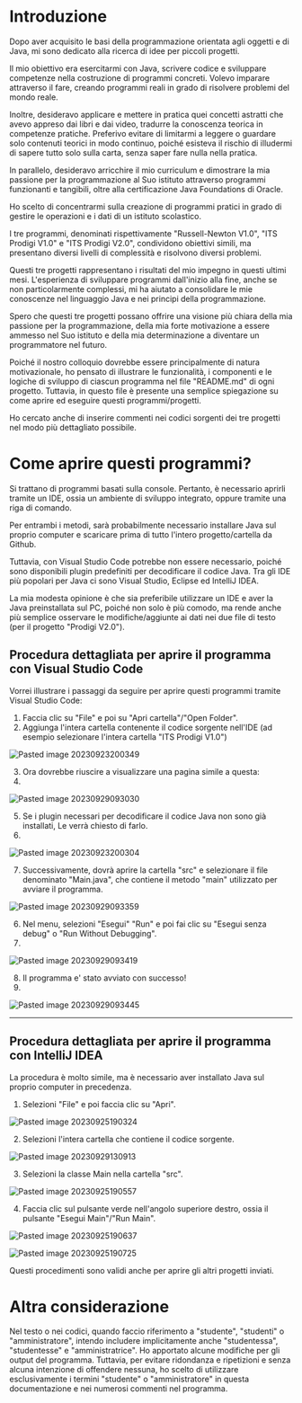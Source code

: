 
# Introduzione

Dopo aver acquisito le basi della programmazione orientata agli oggetti e di Java, mi sono dedicato alla ricerca di idee per piccoli progetti. 

Il mio obiettivo era esercitarmi con Java, scrivere codice e sviluppare competenze nella costruzione di programmi concreti. Volevo imparare attraverso il fare, creando programmi reali in grado di risolvere problemi del mondo reale. 

Inoltre, desideravo applicare e mettere in pratica quei concetti astratti che avevo appreso dai libri e dai video, tradurre la conoscenza teorica in competenze pratiche. Preferivo evitare di limitarmi a leggere o guardare solo contenuti teorici in modo continuo, poiché esisteva il rischio di illudermi di sapere tutto solo sulla carta, senza saper fare nulla nella pratica. 

In parallelo, desideravo arricchire il mio curriculum e dimostrare la mia passione per la programmazione al Suo istituto attraverso programmi funzionanti e tangibili, oltre alla certificazione Java Foundations di Oracle.

Ho scelto di concentrarmi sulla creazione di programmi pratici in grado di gestire le operazioni e i dati di un istituto scolastico.

I tre programmi, denominati rispettivamente "Russell-Newton V1.0", "ITS Prodigi V1.0" e "ITS Prodigi V2.0", condividono obiettivi simili, ma presentano diversi livelli di complessità e risolvono diversi problemi.

Questi tre progetti rappresentano i risultati del mio impegno in questi ultimi mesi. L'esperienza di sviluppare programmi dall'inizio alla fine, anche se non particolarmente complessi, mi ha aiutato a consolidare le mie conoscenze nel linguaggio Java e nei principi della programmazione.

Spero che questi tre progetti possano offrire una visione più chiara della mia passione per la programmazione, della mia forte motivazione a essere ammesso nel Suo istituto e della mia determinazione a diventare un programmatore nel futuro.

Poiché il nostro colloquio dovrebbe essere principalmente di natura motivazionale, ho pensato di illustrare le funzionalità, i componenti e le logiche di sviluppo di ciascun programma nel file "README.md" di ogni progetto. Tuttavia, in questo file è presente una semplice spiegazione su come aprire ed eseguire questi programmi/progetti.

Ho cercato anche di inserire commenti nei codici sorgenti dei tre progetti nel modo più dettagliato possibile.

# Come aprire questi programmi? 
Si trattano di programmi basati sulla console. Pertanto, è necessario aprirli tramite un IDE, ossia un ambiente di sviluppo integrato, oppure tramite una riga di comando.

Per entrambi i metodi, sarà probabilmente necessario installare Java sul proprio computer e scaricare prima di tutto l'intero progetto/cartella da Github.

Tuttavia, con Visual Studio Code potrebbe non essere necessario, poiché sono disponibili plugin predefiniti per decodificare il codice Java. Tra gli IDE più popolari per Java ci sono Visual Studio, Eclipse ed IntelliJ IDEA. 

La mia modesta opinione è che sia preferibile utilizzare un IDE e aver la Java preinstallata sul PC, poiché non solo è più comodo, ma rende anche più semplice osservare le modifiche/aggiunte ai dati nei due file di testo (per il progetto "Prodigi V2.0").


## Procedura dettagliata per aprire il programma con Visual Studio Code

Vorrei illustrare i passaggi da seguire per aprire questi programmi tramite Visual Studio Code:
1. Faccia clic su "File" e poi su "Apri cartella"/"Open Folder".
2. Aggiunga l'intera cartella contenente il codice sorgente nell'IDE (ad esempio selezionare l'intera cartella "ITS Prodigi V1.0")


![Pasted image 20230923200349](https://github.com/gianni-jin14/Russell-Newton-V1.0-in-Java/assets/129873947/9f9e637b-c53e-4b77-bd64-d7a30c7438d1)



3. Ora dovrebbe riuscire a visualizzare una pagina simile a questa:
4. 
![Pasted image 20230929093030](https://github.com/gianni-jin14/Russell-Newton-V1.0-in-Java/assets/129873947/dcda8f16-35bb-4480-b340-bcff33134969)

5. Se i plugin necessari per decodificare il codice Java non sono già installati, Le verrà chiesto di farlo.
6. 
![Pasted image 20230923200304](https://github.com/gianni-jin14/Russell-Newton-V1.0-in-Java/assets/129873947/8cc5097e-d744-490a-86fb-47415d2fcd9c)


7. Successivamente, dovrà aprire la cartella "src" e selezionare il file denominato "Main.java", che contiene il metodo "main" utilizzato per avviare il programma.

![Pasted image 20230929093359](https://github.com/gianni-jin14/Russell-Newton-V1.0-in-Java/assets/129873947/8929fd49-bd5a-4cc4-b9d6-8ab6bc94aac9)

6. Nel menu, selezioni "Esegui" "Run" e poi fai clic su "Esegui senza debug" o "Run Without Debugging".
7. 
![Pasted image 20230929093419](https://github.com/gianni-jin14/Russell-Newton-V1.0-in-Java/assets/129873947/e059f91d-5dcc-4e0d-aa96-77227496a182)

8. Il programma e' stato avviato con successo!
9. 
![Pasted image 20230929093445](https://github.com/gianni-jin14/Russell-Newton-V1.0-in-Java/assets/129873947/acbb5e6c-b13c-416e-a0f5-427dd7f7abdd)


---
## Procedura dettagliata per aprire il programma con IntelliJ IDEA
La procedura è molto simile, ma è necessario aver installato Java sul proprio computer in precedenza.

1. Selezioni "File" e poi faccia clic su "Apri".

![Pasted image 20230925190324](https://github.com/gianni-jin14/Russell-Newton-V1.0-in-Java/assets/129873947/630163cb-82ce-497d-a97a-77106505de3e)


2. Selezioni l'intera cartella che contiene il codice sorgente.

![Pasted image 20230929130913](https://github.com/gianni-jin14/Russell-Newton-V1.0-in-Java/assets/129873947/57af9564-1b85-4bc1-b870-ebadaff00366)


3. Selezioni la classe Main nella cartella "src".

![Pasted image 20230925190557](https://github.com/gianni-jin14/Russell-Newton-V1.0-in-Java/assets/129873947/d5772923-3e63-4c62-a800-6ac3257fb437)

4. Faccia clic sul pulsante verde nell'angolo superiore destro, ossia il pulsante "Esegui Main"/"Run Main".

![Pasted image 20230925190637](https://github.com/gianni-jin14/Russell-Newton-V1.0-in-Java/assets/129873947/8a022066-94e8-4778-a4db-480694ce229c)


![Pasted image 20230925190725](https://github.com/gianni-jin14/Russell-Newton-V1.0-in-Java/assets/129873947/a826c78d-cc59-4658-9750-031e6a9eb61b)

Questi procedimenti sono validi anche per aprire gli altri progetti inviati.


# Altra considerazione

Nel testo o nei codici, quando faccio riferimento a "studente", "studenti" o "amministratore", intendo includere implicitamente anche "studentessa", "studentesse" e "amministratrice". Ho apportato alcune modifiche per gli output del programma. Tuttavia, per evitare ridondanza e ripetizioni e senza alcuna intenzione di offendere nessuna, ho scelto di utilizzare esclusivamente i termini "studente" o "amministratore" in questa documentazione e nei numerosi commenti nel programma.

